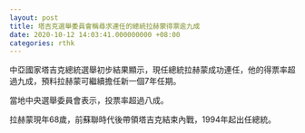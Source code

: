 ```yaml
---
layout: post
title: 塔吉克選舉委員會稱尋求連任的總統拉赫蒙得票逾九成
date: 2020-10-12 14:03:41.000000000 +08:00
categories: rthk
---
```


中亞國家塔吉克總統選舉初步結果顯示，現任總統拉赫蒙成功連任，他的得票率超過九成，預料拉赫蒙可繼續擔任新一個7年任期。

當地中央選舉委員會表示，投票率超過八成。

拉赫蒙現年68歲，前蘇聯時代後帶領塔吉克結束內戰，1994年起出任總統。
